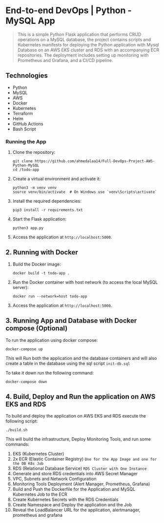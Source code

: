 # End-to-end DevOps | Python - MySQL App

> This is a simple Python Flask application that performs CRUD operations on a MySQL database, the project contains scripts and Kubernetes manifests for deploying the Python application with Mysql Database on an AWS EKS cluster and RDS with an accompanying ECR repositories. The deployment includes setting up monitoring with Prometheus and Grafana, and a CI/CD pipeline.

## Technologies

- Python
- MySQL 
- AWS 
- Docker
- Kubernetes
- Terraform
- Helm
- GitHub Actions
- Bash Script

### Running the App

1. Clone the repository:

   ```
   git clone https://github.com/ahmedalaa14/Full-DevOps-Project-AWS-Python-MySQL
   cd /todo-app
   ```

2. Create a virtual environment and activate it:

   ```
   python3 -m venv venv
   source venv/bin/activate  # On Windows use `venv\Scripts\activate`
   ```

3. Install the required dependencies:

   ```
   pip3 install -r requirements.txt
   ```

4. Start the Flask application:

   ```
   python3 app.py
   ```

5. Access the application at `http://localhost:5000`.

## 2. Running with Docker 

1. Build the Docker image:

   ```
   docker build -t todo-app .
   ```

2. Run the Docker container with host network (to access the local MySQL server):

   ```
   docker run --network=host todo-app
   ```

3. Access the application at `http://localhost:5000`.

## 3. Running App and Database with Docker compose (Optional)

To run the application using docker compose:

```
docker-compose up
```

This will Run both the application and the database containers and will also create a table in the database using the sql script `init-db.sql`

To take it down run the following command:

```
docker-compose down
```

## 4. Build, Deploy and Run the application on AWS EKS and RDS

To build and deploy the application on AWS EKS and RDS execute the following script:

```
./build.sh
```

This will build the infrastructure, Deploy Monitoring Tools, and run some commands:

1.  EKS (Kubernetes Cluster)
2.  2x ECR (Elastic Container Registry) `One for the App Image and one for the DB K8s Job`
3.  RDS (Relational Database Service) `RDS Cluster with One Instance`
4.  Generate and store RDS credentials into AWS Secret Manager
5.  VPC, Subnets and Network Configuration
6.  Monitoring Tools Deployment (Alert Manager, Prometheus, Grafana)
7.  Build and Push the Dockerfile for the Application and MySQL Kubernetes Job to the ECR
8.  Create Kubernetes Secrets with the RDS Credentials
9.  Create Namespace and Deploy the application and the Job
10. Reveal the LoadBalancer URL for the application, alertmanager, prometheus and grafana

